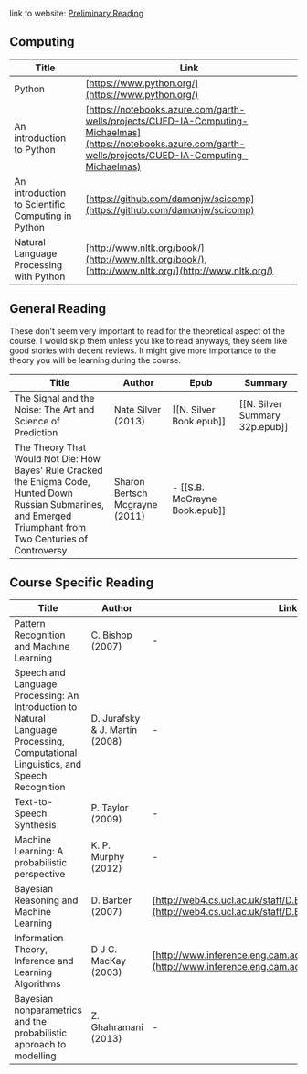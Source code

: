 link to website: [Preliminary Reading](https://www.mlmi.eng.cam.ac.uk/preliminary-reading)

## Computing

| Title                                             | Link                                                                                                                                                           |
| ------------------------------------------------- | -------------------------------------------------------------------------------------------------------------------------------------------------------------- |
| Python                                            | [https://www.python.org/](https://www.python.org/)                                                                                                             |
| An introduction to Python                         | [https://notebooks.azure.com/garth-wells/projects/CUED-IA-Computing-Michaelmas](https://notebooks.azure.com/garth-wells/projects/CUED-IA-Computing-Michaelmas) |
| An introduction to Scientific Computing in Python | [https://github.com/damonjw/scicomp](https://github.com/damonjw/scicomp)                                                                                       |
| Natural Language Processing with Python           | [http://www.nltk.org/book/](http://www.nltk.org/book/), [http://www.nltk.org/](http://www.nltk.org/)                                                           |

## General Reading
These don't seem very important to read for the theoretical aspect of the course. I would skip them unless you like to read anyways, they seem like good stories with decent reviews. It might give more importance to the theory you will be learning during the course.

| Title                                                                                                                                                            | Author                         | Epub                        | Summary                        |
| ---------------------------------------------------------------------------------------------------------------------------------------------------------------- | ------------------------------ | --------------------------- | ------------------------------ |
| The Signal and the Noise: The Art and Science of Prediction                                                                                                      | Nate Silver (2013)             | [[N. Silver Book.epub]] |   [[N. Silver Summary 32p.epub]] |
| The Theory That Would Not Die: How Bayes' Rule Cracked the Enigma Code, Hunted Down Russian Submarines, and Emerged Triumphant from Two Centuries of Controversy | Sharon Bertsch Mcgrayne (2011) | - [[S.B. McGrayne Book.epub]]                                |

## Course Specific Reading

| Title | Author | Link |
|-------|--------|------|
| Pattern Recognition and Machine Learning | C. Bishop (2007) | - |
| Speech and Language Processing: An Introduction to Natural Language Processing, Computational Linguistics, and Speech Recognition | D. Jurafsky & J. Martin (2008) | - |
| Text-to-Speech Synthesis | P. Taylor (2009) | - |
| Machine Learning: A probabilistic perspective | K. P. Murphy (2012) | - |
| Bayesian Reasoning and Machine Learning | D. Barber (2007) | [http://web4.cs.ucl.ac.uk/staff/D.Barber/textbook/090310.pdf](http://web4.cs.ucl.ac.uk/staff/D.Barber/textbook/090310.pdf) |
| Information Theory, Inference and Learning Algorithms | D J C. MacKay (2003) | [http://www.inference.eng.cam.ac.uk/mackay/itila/](http://www.inference.eng.cam.ac.uk/mackay/itila/) |
| Bayesian nonparametrics and the probabilistic approach to modelling | Z. Ghahramani (2013) | - |

